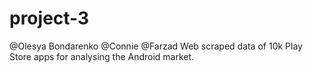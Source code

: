 # project-3
@Olesya Bondarenko @Connie @Farzad
Web scraped data of 10k Play Store apps for analysing the Android market.
